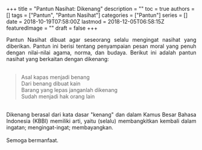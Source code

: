 +++
title = "Pantun Nasihat: Dikenang"
description = ""
toc = true
authors = []
tags = ["Pantun", "Pantun Nasihat"]
categories = ["Pantun"]
series = []
date = 2018-10-19T07:58:00Z
lastmod = 2018-12-05T06:58:15Z
featuredImage = ""
draft = false
+++

<div style="text-align: justify;">Pantun Nasihat dibuat agar seseorang selalu mengingat nasihat yang diberikan. Pantun ini berisi tentang penyampaian pesan moral yang penuh dengan nilai-nilai agama, norma, dan budaya. Berikut ini adalah pantun nasihat yang berkaitan dengan dikenang:<br /><br />
<blockquote class="tr_bq">Asal kapas menjadi benang<br />Dari benang dibuat kain<br />Barang yang lepas janganlah dikenang<br />Sudah menjadi hak orang lain</blockquote><br />
Dikenang berasal dari kata dasar "kenang" dan dalam Kamus Besar Bahasa Indonesia (KBBI) memiliki arti, yaitu (selalu) membangkitkan kembali dalam ingatan; mengingat-ingat; membayangkan.<br /><br />
Semoga bermanfaat.</div>
